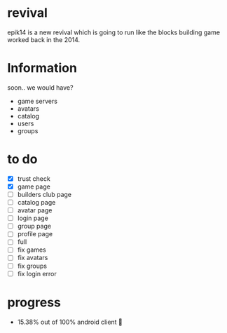 # revival
epik14 is a new revival which is going to run like the blocks building game worked back in the 2014.
# Information
soon..
we would have?
- game servers
- avatars
- catalog
- users
- groups
# to do
- [x] trust check
- [x] game page
- [ ] builders club page
- [ ] catalog page
- [ ] avatar page
- [ ] login page
- [ ] group page
- [ ] profile page
- [ ] full
- [ ] fix games
- [ ] fix avatars
- [ ] fix groups
- [ ] fix login error
# progress
- 15.38% out of 100% android client 📱

